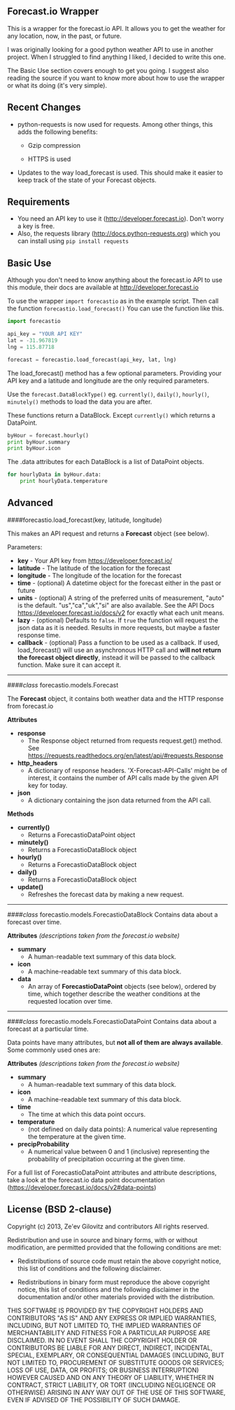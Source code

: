 ## Forecast.io Wrapper

This is a wrapper for the forecast.io API. It allows you to get the weather for any location, now, in the past, or future.

I was originally looking for a good python weather API to use in another project. When I struggled to find anything I liked, I decided to write this one.

The Basic Use section covers enough to get you going. I suggest also reading the source if you want to know more about how to use the wrapper or what its doing (it's very simple).

## Recent Changes

* python-requests is now used for requests. Among other things, this adds the following benefits:
	* Gzip compression

	* HTTPS is used

* Updates to the way load_forecast is used. This should make it easier to keep track of the state of your Forecast objects.


## Requirements

* You need an API key to use it (http://developer.forecast.io). Don't worry a key is free.
* Also, the requests library (http://docs.python-requests.org) which you can install using `pip install requests`


## Basic Use

Although you don't need to know anything about the forecast.io API to use this module, their docs are available at http://developer.forecast.io

To use the wrapper `import forecastio` as in the example script. Then call the function `forecastio.load_forecast()` You can use the function like this.

```python
import forecastio

api_key = "YOUR API KEY"
lat = -31.967819
lng = 115.87718

forecast = forecastio.load_forecast(api_key, lat, lng)
```

The load_forecast() method has a few optional parameters. Providing your API key and a latitude and longitude are the only required parameters.

Use the `forecast.DataBlockType()` eg. `currently()`, `daily()`, `hourly()`, `minutely()` methods to load the data you are after.

These functions return a DataBlock. Except `currently()` which returns a DataPoint.

```python
byHour = forecast.hourly()
print byHour.summary
print byHour.icon
```

The .data attributes for each DataBlock is a list of DataPoint objects.

```python
for hourlyData in byHour.data:
    print hourlyData.temperature
```


## Advanced

####forecastio.load_forecast(key, latitude, longitude)

This makes an API request and returns a **Forecast** object (see below).

Parameters:
  * **key** - Your API key from https://developer.forecast.io/
  * **latitude** - The latitude of the location for the forecast
  * **longitude** - The longitude of the location for the forecast
  * **time** - (optional) A datetime object for the forecast either in the past or future
  * **units** - (optional) A string of the preferred units of measurement, "auto" is the default. "us","ca","uk","si" are also available. See the API Docs https://developer.forecast.io/docs/v2 for exactly what each unit means.
  * **lazy** - (optional) Defaults to `false`.  If `true` the function will request the json data as it is needed. Results in more requests, but maybe a faster response time.
  * **callback** - (optional) Pass a function to be used as a callback. If used, load_forecast() will use an asynchronous HTTP call and **will not return the forecast object directly**, instead it will be passed to the callback function. Make sure it can accept it.

---

####*class* forecastio.models.Forecast

The **Forecast** object, it contains both weather data and the HTTP response from forecast.io

**Attributes**
  + **response**
    + The Response object returned from requests request.get() method. See https://requests.readthedocs.org/en/latest/api/#requests.Response
  + **http_headers**
    + A dictionary of response headers. 'X-Forecast-API-Calls' might be of interest, it contains the number of API calls made by the given API key for today.
  + **json**
    + A dictionary containing the json data returned from the API call.

**Methods**
  + **currently()**
    + Returns a ForecastioDataPoint object
  + **minutely()**
    + Returns a ForecastioDataBlock object
  + **hourly()**
    + Returns a ForecastioDataBlock object
  + **daily()**
    + Returns a ForecastioDataBlock object
  + **update()**
  	+ Refreshes the forecast data by making a new request.

---

####*class* forecastio.models.ForecastioDataBlock
Contains data about a forecast over time.

**Attributes** *(descriptions taken from the forecast.io website)*
  + **summary**
    + A human-readable text summary of this data block.
  + **icon**
    + A machine-readable text summary of this data block.
  + **data**
    + An array of **ForecastioDataPoint** objects (see below), ordered by time, which together describe the weather conditions at the requested location over time.

---

####*class* forecastio.models.ForecastioDataPoint
Contains data about a forecast at a particular time.

Data points have many attributes, but **not all of them are always available**. Some commonly used ones are:

**Attributes** *(descriptions taken from the forecast.io website)*
  + **summary**
    + A human-readable text summary of this data block.
  + **icon**
    + A machine-readable text summary of this data block.
  + **time**
    + The time at which this data point occurs.
  + **temperature**
    + (not defined on daily data points): A numerical value representing the temperature at the given time.
  + **precipProbability**
    + A numerical value between 0 and 1 (inclusive) representing the probability of precipitation occurring at the given time.

 For a full list of ForecastioDataPoint attributes and attribute descriptions, take a look at the forecast.io data point documentation (https://developer.forecast.io/docs/v2#data-points)


## License (BSD 2-clause)

Copyright (c) 2013, Ze'ev Gilovitz and contributors
All rights reserved.

Redistribution and use in source and binary forms, with or without modification, are permitted provided that the following conditions are met:

* Redistributions of source code must retain the above copyright notice, this list of conditions and the following disclaimer.

* Redistributions in binary form must reproduce the above copyright notice, this list of conditions and the following disclaimer in the documentation and/or other materials provided with the distribution.


THIS SOFTWARE IS PROVIDED BY THE COPYRIGHT HOLDERS AND CONTRIBUTORS "AS IS" AND ANY EXPRESS OR IMPLIED WARRANTIES, INCLUDING, BUT NOT LIMITED TO, THE IMPLIED WARRANTIES OF MERCHANTABILITY AND FITNESS FOR A PARTICULAR PURPOSE ARE DISCLAIMED. IN NO EVENT SHALL THE COPYRIGHT HOLDER OR CONTRIBUTORS BE LIABLE FOR ANY DIRECT, INDIRECT, INCIDENTAL, SPECIAL, EXEMPLARY, OR CONSEQUENTIAL DAMAGES (INCLUDING, BUT NOT LIMITED TO, PROCUREMENT OF SUBSTITUTE GOODS OR SERVICES; LOSS OF USE, DATA, OR PROFITS; OR BUSINESS INTERRUPTION) HOWEVER CAUSED AND ON ANY THEORY OF LIABILITY, WHETHER IN CONTRACT, STRICT LIABILITY, OR TORT (INCLUDING NEGLIGENCE OR OTHERWISE) ARISING IN ANY WAY OUT OF THE USE OF THIS SOFTWARE, EVEN IF ADVISED OF THE POSSIBILITY OF SUCH DAMAGE.
